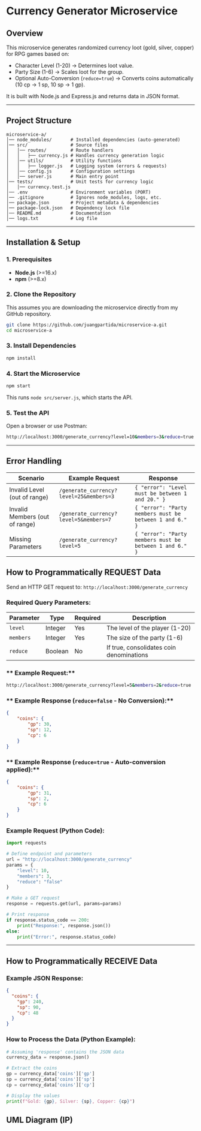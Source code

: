# Currency Generator Microservice

## Overview
This microservice generates randomized currency loot (gold, silver, copper) for RPG games based on:
- Character Level (1-20) → Determines loot value.
- Party Size (1-6) → Scales loot for the group.
- Optional Auto-Conversion (`reduce=true`) → Converts coins automatically (10 cp → 1 sp, 10 sp → 1 gp).

It is built with Node.js and Express.js and returns data in JSON format.

---

## **Project Structure**
```
microservice-a/
│── node_modules/       # Installed dependencies (auto-generated)
│── src/                # Source files
│   │── routes/         # Route handlers
│   │   ├── currency.js # Handles currency generation logic
│   │── utils/          # Utility functions
│   │   ├── logger.js   # Logging system (errors & requests)
│   │── config.js       # Configuration settings
│   │── server.js       # Main entry point
│── tests/              # Unit tests for currency logic
│   │── currency.test.js
│── .env                # Environment variables (PORT)
│── .gitignore          # Ignores node_modules, logs, etc.
│── package.json        # Project metadata & dependencies
│── package-lock.json   # Dependency lock file
│── README.md           # Documentation
│── logs.txt            # Log file
```

---

## **Installation & Setup**

### **1. Prerequisites**
- **Node.js** (>=16.x)
- **npm** (>=8.x)

### **2. Clone the Repository**
This assumes you are downloading the microservice directly from my GitHub repository.

```sh
git clone https://github.com/juangpartida/microservice-a.git
cd microservice-a
```

### **3. Install Dependencies**
```sh
npm install
```

### **4. Start the Microservice**
```sh
npm start
```
This runs `node src/server.js`, which starts the API.

### **5. Test the API**
Open a browser or use Postman:
```bash
http://localhost:3000/generate_currency?level=10&members=3&reduce=true
```


---

##  **Error Handling**
| Scenario                        | Example Request                            | Response |
|---------------------------------|---------------------------------|-----------|
|  Invalid Level (out of range) | `/generate_currency?level=25&members=3` | `{ "error": "Level must be between 1 and 20." }` |
|  Invalid Members (out of range) | `/generate_currency?level=5&members=7` | `{ "error": "Party members must be between 1 and 6." }` |
|  Missing Parameters | `/generate_currency?level=5` | `{ "error": "Party members must be between 1 and 6." }` |



## How to Programmatically **REQUEST** Data

Send an HTTP GET request to:
`http://localhost:3000/generate_currency`

### Required Query Parameters:
| Parameter | Type    | Required | Description                                 |
|-----------|---------|----------|---------------------------------------------|
| `level`   | Integer | Yes      | The level of the player (1-20)              |
| `members` | Integer | Yes      | The size of the party (1-6)                 |
| `reduce`  | Boolean | No       | If true, consolidates coin denominations    |

### ** Example Request:**
```bash
http://localhost:3000/generate_currency?level=5&members=2&reduce=true
```

### ** Example Response (`reduce=false` - No Conversion):**
```json
{
    "coins": {
        "gp": 30,
        "sp": 12,
        "cp": 6
    }
}
```

### ** Example Response (`reduce=true` - Auto-conversion applied):**
```json
{
    "coins": {
        "gp": 31,
        "sp": 2,
        "cp": 6
    }
}
```
### Example Request (Python Code):

```python
import requests

# Define endpoint and parameters
url = "http://localhost:3000/generate_currency"
params = {
    "level": 10,
    "members": 3,
    "reduce": "false"
}

# Make a GET request
response = requests.get(url, params=params)

# Print response
if response.status_code == 200:
    print("Response:", response.json())
else:
    print("Error:", response.status_code)
```

---

## How to Programmatically **RECEIVE** Data

### Example JSON Response:
```json
{
  "coins": {
    "gp": 240,
    "sp": 90,
    "cp": 48
  }
}
```

### How to Process the Data (Python Example):
```python
# Assuming 'response' contains the JSON data
currency_data = response.json()

# Extract the coins
gp = currency_data['coins']['gp']
sp = currency_data['coins']['sp']
cp = currency_data['coins']['cp']

# Display the values
print(f"Gold: {gp}, Silver: {sp}, Copper: {cp}")
```

## UML Diagram (IP)




